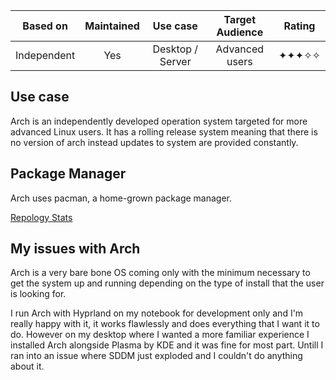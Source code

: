 
|  Based on   | Maintained |     Use case     | Target Audience | Rating |
| :---------: | :--------: | :--------------: | :-------------: | :----: |
| Independent |    Yes     | Desktop / Server | Advanced users  | ✦✦✦✧✧  |
## Use case

Arch is an independently developed operation system targeted for more advanced Linux users. It has a rolling release system meaning that there is no version of arch instead updates to system are provided constantly.

## Package Manager

Arch uses pacman, a home-grown package manager.

[Repology Stats](https://repology.org/repository/arch)

## My issues with Arch

Arch is a very bare bone OS coming only with the minimum necessary to get the system up and running depending on the type of install that the user is looking for.

I run Arch with Hyprland on my notebook for development only and I'm really happy with it, it works flawlessly and does everything that I want it to do. However on my desktop where I wanted a more familiar experience I installed Arch alongside Plasma by KDE and it was fine for most part. Untill I ran into an issue where SDDM just exploded and I couldn't do anything about it.